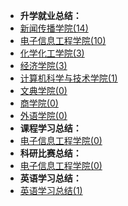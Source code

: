 - **升学就业总结：**
- [新闻传播学院(14)](升学就业/新闻传播学院/README.md)
- [电子信息工程学院(10)](升学就业/电子信息工程学院/README.md)
- [化学化工学院(3)](升学就业/化学化工学院/README.md)
- [经济学院(3)](升学就业/经济学院/README.md)
- [计算机科学与技术学院(1)](升学就业/计算机科学与技术学院/README.md)
- [文典学院(0)](升学就业/文典学院/README.md)
- [商学院(0)](升学就业/商学院/README.md)
- [外语学院(0)](升学就业/外语学院/README.md)
- **课程学习总结：**
- [电子信息工程学院(0)](课程学习/电子信息工程学院/README.md)
- **科研比赛总结：**
- [电子信息工程学院(0)](科研比赛/电子信息工程学院/README.md)
- **英语学习总结：**
- [英语学习总结(1)](英语学习/README.md)

